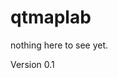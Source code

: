 # qtmaplab

nothing here to see yet.

Version 0.1

<!--
(Advanpix)[https://www.advanpix.com/] を使ったmatlabによる量子カオス系の多倍長計算パッケージ
-->
